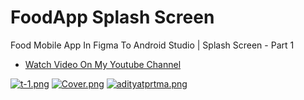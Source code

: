 # FoodApp Splash Screen
Food Mobile App In Figma To Android Studio | Splash Screen - Part 1

- [Watch Video On My Youtube Channel](https://youtu.be/3OcC0lu8iXA)

[![t-1.png](https://i.postimg.cc/FRbgZnCY/t-1.png)](https://postimg.cc/phTFVkHv)
[![Cover.png](https://i.postimg.cc/pLSzxtnN/Cover.png)](https://postimg.cc/SnWJ73rV)
[![adityatprtma.png](https://i.postimg.cc/ncyZpPYc/adityatprtma.png)](https://postimg.cc/2V7gxTKP)
